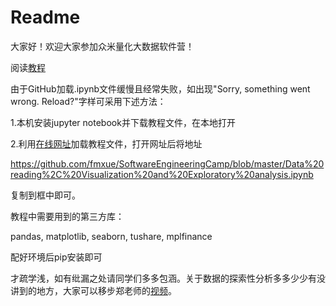 # Readme

大家好！欢迎大家参加众米量化大数据软件营！

阅读[教程](https://github.com/fmxue/SoftwareEngineeringCamp/blob/master/Data%20reading%2C%20Visualization%20and%20Exploratory%20analysis.ipynb)

由于GitHub加载.ipynb文件缓慢且经常失败，如出现"Sorry, something went wrong. Reload?"字样可采用下述方法：

1.本机安装jupyter notebook并下载教程文件，在本地打开

2.利用[在线网址](https://nbviewer.jupyter.org/)加载教程文件，打开网址后将地址

https://github.com/fmxue/SoftwareEngineeringCamp/blob/master/Data%20reading%2C%20Visualization%20and%20Exploratory%20analysis.ipynb

复制到框中即可。

教程中需要用到的第三方库：

pandas, matplotlib, seaborn, tushare, mplfinance

配好环境后pip安装即可

才疏学浅，如有纰漏之处请同学们多多包涵。关于数据的探索性分析多多少少有没讲到的地方，大家可以移步郑老师的[视频](https://www.bilibili.com/video/BV1KK411j7kN)。
